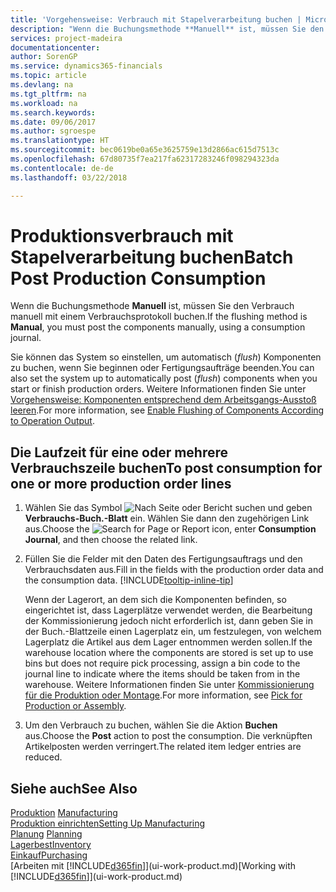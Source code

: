 ```yaml
---
title: 'Vorgehensweise: Verbrauch mit Stapelverarbeitung buchen | Microsoft Docs'
description: "Wenn die Buchungsmethode **Manuell** ist, müssen Sie den Verbrauch manuell mit einem Verbrauchsprotokoll buchen."
services: project-madeira
documentationcenter: 
author: SorenGP
ms.service: dynamics365-financials
ms.topic: article
ms.devlang: na
ms.tgt_pltfrm: na
ms.workload: na
ms.search.keywords: 
ms.date: 09/06/2017
ms.author: sgroespe
ms.translationtype: HT
ms.sourcegitcommit: bec0619be0a65e3625759e13d2866ac615d7513c
ms.openlocfilehash: 67d80735f7ea217fa62317283246f098294323da
ms.contentlocale: de-de
ms.lasthandoff: 03/22/2018

---
```

# <a name="batch-post-production-consumption"></a><span data-ttu-id="44c1b-103">Produktionsverbrauch mit Stapelverarbeitung buchen</span><span class="sxs-lookup"><span data-stu-id="44c1b-103">Batch Post Production Consumption</span></span>
<span data-ttu-id="44c1b-104">Wenn die Buchungsmethode **Manuell** ist, müssen Sie den Verbrauch manuell mit einem Verbrauchsprotokoll buchen.</span><span class="sxs-lookup"><span data-stu-id="44c1b-104">If the flushing method is **Manual**, you must post the components manually, using a consumption journal.</span></span>

<span data-ttu-id="44c1b-105">Sie können das System so einstellen, um automatisch (*flush*) Komponenten zu buchen, wenn Sie beginnen oder Fertigungsaufträge beenden.</span><span class="sxs-lookup"><span data-stu-id="44c1b-105">You can also set the system up to automatically post (*flush*) components when you start or finish production orders.</span></span> <span data-ttu-id="44c1b-106">Weitere Informationen finden Sie unter [Vorgehensweise: Komponenten entsprechend dem Arbeitsgangs-Ausstoß leeren](production-how-to-flush-components-according-to-operation-output.md).</span><span class="sxs-lookup"><span data-stu-id="44c1b-106">For more information, see [Enable Flushing of Components According to Operation Output](production-how-to-flush-components-according-to-operation-output.md).</span></span>

## <a name="to-post-consumption-for-one-or-more-production-order-lines"></a><span data-ttu-id="44c1b-107">Die Laufzeit für eine oder mehrere Verbrauchszeile buchen</span><span class="sxs-lookup"><span data-stu-id="44c1b-107">To post consumption for one or more production order lines</span></span>  
1.  <span data-ttu-id="44c1b-108">Wählen Sie das Symbol ![Nach Seite oder Bericht suchen](media/ui-search/search_small.png "Nach Seite oder Bericht suchen") und geben **Verbrauchs-Buch.-Blatt** ein. Wählen Sie dann den zugehörigen Link aus.</span><span class="sxs-lookup"><span data-stu-id="44c1b-108">Choose the ![Search for Page or Report](media/ui-search/search_small.png "Search for Page or Report icon") icon, enter **Consumption Journal**, and then choose the related link.</span></span>  
2.  <span data-ttu-id="44c1b-109">Füllen Sie die Felder mit den Daten des Fertigungsauftrags und den Verbrauchsdaten aus.</span><span class="sxs-lookup"><span data-stu-id="44c1b-109">Fill in the fields with the production order data and the consumption data.</span></span> [!INCLUDE[tooltip-inline-tip](includes/tooltip-inline-tip_md.md)]  

    <span data-ttu-id="44c1b-110">Wenn der Lagerort, an dem sich die Komponenten befinden, so eingerichtet ist, dass Lagerplätze verwendet werden, die Bearbeitung der Kommissionierung jedoch nicht erforderlich ist, dann geben Sie in der Buch.-Blattzeile einen Lagerplatz ein, um festzulegen, von welchem Lagerplatz die Artikel aus dem Lager entnommen werden sollen.</span><span class="sxs-lookup"><span data-stu-id="44c1b-110">If the warehouse location where the components are stored is set up to use bins but does not require pick processing, assign a bin code to the journal line to indicate where the items should be taken from in the warehouse.</span></span> <span data-ttu-id="44c1b-111">Weitere Informationen finden Sie unter [Kommissionierung für die Produktion oder Montage](warehouse-how-to-pick-for-production.md).</span><span class="sxs-lookup"><span data-stu-id="44c1b-111">For more information, see [Pick for Production or Assembly](warehouse-how-to-pick-for-production.md).</span></span>  
3.  <span data-ttu-id="44c1b-112">Um den Verbrauch zu buchen, wählen Sie die Aktion **Buchen** aus.</span><span class="sxs-lookup"><span data-stu-id="44c1b-112">Choose the **Post** action to post the consumption.</span></span> <span data-ttu-id="44c1b-113">Die verknüpften Artikelposten werden verringert.</span><span class="sxs-lookup"><span data-stu-id="44c1b-113">The related item ledger entries are reduced.</span></span>

## <a name="see-also"></a><span data-ttu-id="44c1b-114">Siehe auch</span><span class="sxs-lookup"><span data-stu-id="44c1b-114">See Also</span></span>  
<span data-ttu-id="44c1b-115">[Produktion](production-manage-manufacturing.md)  </span><span class="sxs-lookup"><span data-stu-id="44c1b-115">[Manufacturing](production-manage-manufacturing.md)  </span></span>  
[<span data-ttu-id="44c1b-116">Produktion einrichten</span><span class="sxs-lookup"><span data-stu-id="44c1b-116">Setting Up Manufacturing</span></span>](production-configure-production-processes.md)  
<span data-ttu-id="44c1b-117">[Planung](production-planning.md)    </span><span class="sxs-lookup"><span data-stu-id="44c1b-117">[Planning](production-planning.md)    </span></span>  
[<span data-ttu-id="44c1b-118">Lagerbest</span><span class="sxs-lookup"><span data-stu-id="44c1b-118">Inventory</span></span>](inventory-manage-inventory.md)  
[<span data-ttu-id="44c1b-119">Einkauf</span><span class="sxs-lookup"><span data-stu-id="44c1b-119">Purchasing</span></span>](purchasing-manage-purchasing.md)  
<span data-ttu-id="44c1b-120">[Arbeiten mit [!INCLUDE[d365fin](includes/d365fin_md.md)]](ui-work-product.md)</span><span class="sxs-lookup"><span data-stu-id="44c1b-120">[Working with [!INCLUDE[d365fin](includes/d365fin_md.md)]](ui-work-product.md)</span></span>

